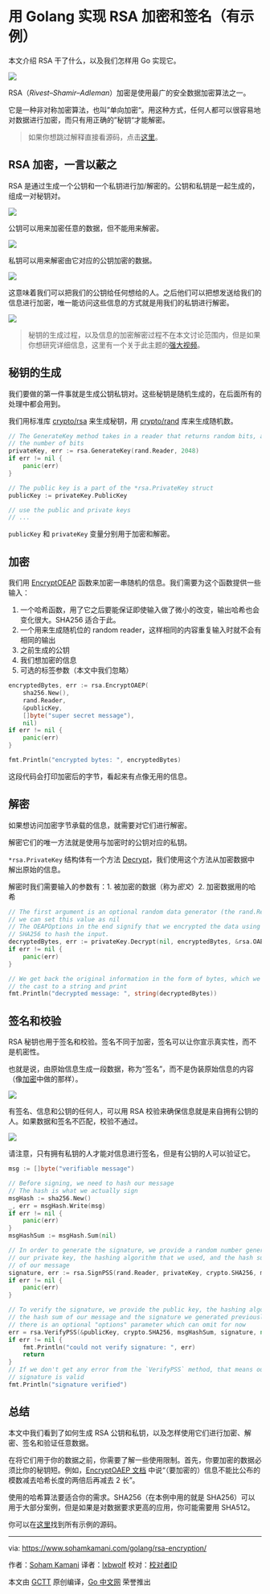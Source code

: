 # 用 Golang 实现 RSA 加密和签名（有示例）

本文介绍 RSA 干了什么，以及我们怎样用 Go 实现它。

![](https://raw.githubusercontent.com/studygolang/gctt-images2/master/20200408-Implementing-RSA-Encryption-and-Signing-in-Golang/00.jpg)

RSA（*Rivest–Shamir–Adleman*）加密是使用最广的安全数据加密算法之一。

它是一种非对称加密算法，也叫”单向加密“。用这种方式，任何人都可以很容易地对数据进行加密，而只有用正确的”秘钥“才能解密。

> 如果你想跳过解释直接看源码，点击[这里](https://gist.github.com/sohamkamani/08377222d5e3e6bc130827f83b0c073e)。

## RSA 加密，一言以蔽之

RSA 是通过生成一个公钥和一个私钥进行加/解密的。公钥和私钥是一起生成的，组成一对秘钥对。

![](https://raw.githubusercontent.com/studygolang/gctt-images2/master/20200408-Implementing-RSA-Encryption-and-Signing-in-Golang/01.svg)

公钥可以用来加密任意的数据，但不能用来解密。

![](https://raw.githubusercontent.com/studygolang/gctt-images2/master/20200408-Implementing-RSA-Encryption-and-Signing-in-Golang/02.svg)

私钥可以用来解密由它对应的公钥加密的数据。

![](https://raw.githubusercontent.com/studygolang/gctt-images2/master/20200408-Implementing-RSA-Encryption-and-Signing-in-Golang/03.svg)

这意味着我们可以把我们的公钥给任何想给的人。之后他们可以把想发送给我们的信息进行加密，唯一能访问这些信息的方式就是用我们的私钥进行解密。

![](https://raw.githubusercontent.com/studygolang/gctt-images2/master/20200408-Implementing-RSA-Encryption-and-Signing-in-Golang/04.svg)

> 秘钥的生成过程，以及信息的加密解密过程不在本文讨论范围内，但是如果你想研究详细信息，这里有一个关于此主题的[强大视频](https://www.youtube.com/watch?v=wXB-V_Keiu8)。

## 秘钥的生成

我们要做的第一件事就是生成公钥私钥对。这些秘钥是随机生成的，在后面所有的处理中都会用到。

我们用标准库 [crypto/rsa](https://pkg.go.dev/crypto/rsa?tab=doc) 来生成秘钥，用 [crypto/rand](https://pkg.go.dev/crypto/rand?tab=doc) 库来生成随机数。

```go
// The GenerateKey method takes in a reader that returns random bits, and
// the number of bits
privateKey, err := rsa.GenerateKey(rand.Reader, 2048)
if err != nil {
	panic(err)
}

// The public key is a part of the *rsa.PrivateKey struct
publicKey := privateKey.PublicKey

// use the public and private keys
// ...
```

`publicKey` 和 `privateKey` 变量分别用于加密和解密。

## 加密

我们用 [EncryptOEAP](https://pkg.go.dev/crypto/rsa?tab=doc#EncryptOAEP) 函数来加密一串随机的信息。我们需要为这个函数提供一些输入：

1. 一个哈希函数，用了它之后要能保证即使输入做了微小的改变，输出哈希也会变化很大。SHA256 适合于此。
2. 一个用来生成随机位的 random reader，这样相同的内容重复输入时就不会有相同的输出
3. 之前生成的公钥
4. 我们想加密的信息
5. 可选的标签参数（本文中我们忽略）

```go
encryptedBytes, err := rsa.EncryptOAEP(
	sha256.New(),
	rand.Reader,
	&publicKey,
	[]byte("super secret message"),
	nil)
if err != nil {
	panic(err)
}

fmt.Println("encrypted bytes: ", encryptedBytes)
```

这段代码会打印加密后的字节，看起来有点像无用的信息。

## 解密

如果想访问加密字节承载的信息，就需要对它们进行解密。

解密它们的唯一方法就是使用与加密时的公钥对应的私钥。

`*rsa.PrivateKey` 结构体有一个方法 [Decrypt](https://pkg.go.dev/crypto/rsa?tab=doc#PrivateKey.Decrypt)，我们使用这个方法从加密数据中解出原始的信息。

解密时我们需要输入的参数有：1. 被加密的数据（称为*密文*）2. 加密数据用的哈希

```go
// The first argument is an optional random data generator (the rand.Reader we used before)
// we can set this value as nil
// The OEAPOptions in the end signify that we encrypted the data using OEAP, and that we used
// SHA256 to hash the input.
decryptedBytes, err := privateKey.Decrypt(nil, encryptedBytes, &rsa.OAEPOptions{Hash: crypto.SHA256})
if err != nil {
	panic(err)
}

// We get back the original information in the form of bytes, which we
// the cast to a string and print
fmt.Println("decrypted message: ", string(decryptedBytes))
```

## 签名和校验

RSA 秘钥也用于签名和校验。签名不同于加密，签名可以让你宣示真实性，而不是机密性。

也就是说，由原始信息生成一段数据，称为“签名”，而不是伪装原始信息的内容（像[加密](https://www.sohamkamani.com/golang/rsa-encryption/#encryption)中做的那样）。

![](https://raw.githubusercontent.com/studygolang/gctt-images2/master/20200408-Implementing-RSA-Encryption-and-Signing-in-Golang/05.svg)

有签名、信息和公钥的任何人，可以用 RSA 校验来确保信息就是来自拥有公钥的人。如果数据和签名不匹配，校验不通过。

![](https://raw.githubusercontent.com/studygolang/gctt-images2/master/20200408-Implementing-RSA-Encryption-and-Signing-in-Golang/06.svg)

请注意，只有拥有私钥的人才能对信息进行签名，但是有公钥的人可以验证它。

```go
msg := []byte("verifiable message")

// Before signing, we need to hash our message
// The hash is what we actually sign
msgHash := sha256.New()
_, err = msgHash.Write(msg)
if err != nil {
	panic(err)
}
msgHashSum := msgHash.Sum(nil)

// In order to generate the signature, we provide a random number generator,
// our private key, the hashing algorithm that we used, and the hash sum
// of our message
signature, err := rsa.SignPSS(rand.Reader, privateKey, crypto.SHA256, msgHashSum, nil)
if err != nil {
	panic(err)
}

// To verify the signature, we provide the public key, the hashing algorithm
// the hash sum of our message and the signature we generated previously
// there is an optional "options" parameter which can omit for now
err = rsa.VerifyPSS(&publicKey, crypto.SHA256, msgHashSum, signature, nil)
if err != nil {
	fmt.Println("could not verify signature: ", err)
	return
}
// If we don't get any error from the `VerifyPSS` method, that means our
// signature is valid
fmt.Println("signature verified")
```

## 总结

本文中我们看到了如何生成 RSA 公钥和私钥，以及怎样使用它们进行加密、解密、签名和验证任意数据。

在将它们用于你的数据之前，你需要了解一些使用限制。首先，你要加密的数据必须比你的秘钥短。例如，[EncryptOAEP 文档](https://pkg.go.dev/crypto/rsa?tab=doc#EncryptOAEP) 中说“（要加密的）信息不能比公布的模数减去哈希长度的两倍后再减去 2 长”。

使用的哈希算法要适合你的需求。SHA256（在本例中用的就是 SHA256）可以用于大部分案例，但是如果是对数据要求更高的应用，你可能需要用 SHA512。

你可以在[这里](https://gist.github.com/sohamkamani/08377222d5e3e6bc130827f83b0c073e)找到所有示例的源码。

---

via: https://www.sohamkamani.com/golang/rsa-encryption/

作者：[Soham Kamani](https://twitter.com/sohamkamani)
译者：[lxbwolf](https://github.com/lxbwolf)
校对：[校对者ID](https://github.com/校对者ID)

本文由 [GCTT](https://github.com/studygolang/GCTT) 原创编译，[Go 中文网](https://studygolang.com/) 荣誉推出
